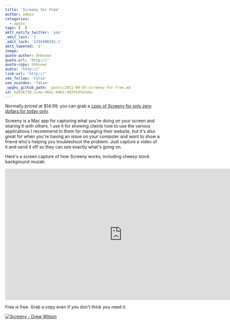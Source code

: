 ```yaml
---
title: 'Screeny for Free'
author: admin
categories:
  - apple
tags: {  }
aktt_notify_twitter: 'yes'
_edit_last: '1'
_edit_lock: '1315408341:1'
aktt_tweeted: '1'
image: ''
quote-author: Unknown
quote-url: 'http://'
quote-copy: Unknown
audio: 'http://'
link-url: 'http://'
seo_follow: 'false'
seo_noindex: 'false'
_wpghs_github_path: _posts/2011-09-07-screeny-for-free.md
id: b283b730-1cee-46ec-b062-493fedfe2dec
---
```

<p>Normally priced at $14.99, you can grab a <a href="http://click.linksynergy.com/fs-bin/stat?id=6PFrOqNV4B8&offerid=146261&type=3&subid=0&tmpid=1826&RD_PARM1=http%253A%252F%252Fitunes.apple.com%252Fca%252Fapp%252Fscreeny%252Fid440991524%253Fmt%253D12%2526uo%253D4%2526partnerId%253D30">copy of Screeny for only zero dollars for today only</a>.</p>
<p>Screeny is a Mac app for capturing what you're doing on your screen and sharing it with others. I use it for showing clients how to use the various applications I recommend to them for managing their website, but it's also great for when you're having an issue on your computer and want to show a friend who's helping you troubleshoot the problem. Just capture a video of it and send it off so they can see exactly what's going on. </p>
<p>Here's a screen capture of how Screeny works, including cheesy stock background muzak:</p>
<p><iframe width="760" height="427" src="http://www.youtube.com/embed/ogatL79FCoo?rel=0&amp;hd=1" frameborder="0" allowfullscreen></iframe></p>
<p>Free is free. Grab a copy even if you don't think you need it. </p>
<p><a href="http://click.linksynergy.com/fs-bin/stat?id=6PFrOqNV4B8&offerid=146261&type=3&subid=0&tmpid=1826&RD_PARM1=http%253A%252F%252Fitunes.apple.com%252Fca%252Fapp%252Fscreeny%252Fid440991524%253Fmt%253D12%2526uo%253D4%2526partnerId%253D30" target="itunes_store"><img src="http://ax.phobos.apple.com.edgesuite.net/images/web/linkmaker/badge_macappstore-lrg.gif" alt="Screeny - Drew Wilson" style="border: 0;"/></a></p>
